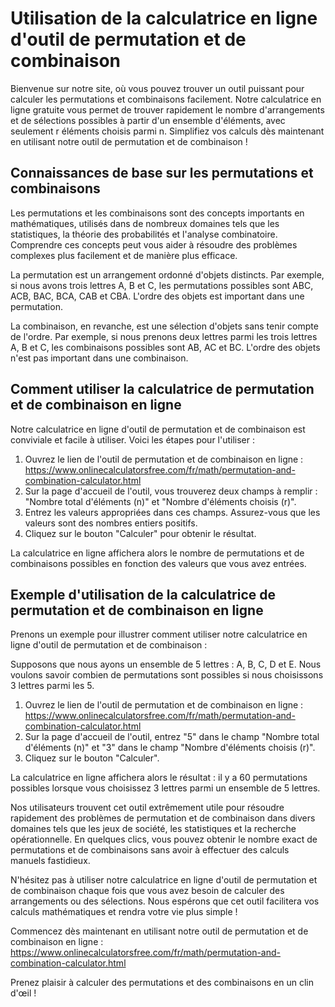Utilisation de la calculatrice en ligne d'outil de permutation et de combinaison
================================================================================

Bienvenue sur notre site, où vous pouvez trouver un outil puissant pour calculer les permutations et combinaisons facilement. Notre calculatrice en ligne gratuite vous permet de trouver rapidement le nombre d'arrangements et de sélections possibles à partir d'un ensemble d'éléments, avec seulement r éléments choisis parmi n. Simplifiez vos calculs dès maintenant en utilisant notre outil de permutation et de combinaison !

Connaissances de base sur les permutations et combinaisons
----------------------------------------------------------

Les permutations et les combinaisons sont des concepts importants en mathématiques, utilisés dans de nombreux domaines tels que les statistiques, la théorie des probabilités et l'analyse combinatoire. Comprendre ces concepts peut vous aider à résoudre des problèmes complexes plus facilement et de manière plus efficace.

La permutation est un arrangement ordonné d'objets distincts. Par exemple, si nous avons trois lettres A, B et C, les permutations possibles sont ABC, ACB, BAC, BCA, CAB et CBA. L'ordre des objets est important dans une permutation.

La combinaison, en revanche, est une sélection d'objets sans tenir compte de l'ordre. Par exemple, si nous prenons deux lettres parmi les trois lettres A, B et C, les combinaisons possibles sont AB, AC et BC. L'ordre des objets n'est pas important dans une combinaison.

Comment utiliser la calculatrice de permutation et de combinaison en ligne
--------------------------------------------------------------------------

Notre calculatrice en ligne d'outil de permutation et de combinaison est conviviale et facile à utiliser. Voici les étapes pour l'utiliser :

1. Ouvrez le lien de l'outil de permutation et de combinaison en ligne : <https://www.onlinecalculatorsfree.com/fr/math/permutation-and-combination-calculator.html>
2. Sur la page d'accueil de l'outil, vous trouverez deux champs à remplir : "Nombre total d'éléments (n)" et "Nombre d'éléments choisis (r)".
3. Entrez les valeurs appropriées dans ces champs. Assurez-vous que les valeurs sont des nombres entiers positifs.
4. Cliquez sur le bouton "Calculer" pour obtenir le résultat.

La calculatrice en ligne affichera alors le nombre de permutations et de combinaisons possibles en fonction des valeurs que vous avez entrées.

Exemple d'utilisation de la calculatrice de permutation et de combinaison en ligne
----------------------------------------------------------------------------------

Prenons un exemple pour illustrer comment utiliser notre calculatrice en ligne d'outil de permutation et de combinaison :

Supposons que nous ayons un ensemble de 5 lettres : A, B, C, D et E. Nous voulons savoir combien de permutations sont possibles si nous choisissons 3 lettres parmi les 5.

1. Ouvrez le lien de l'outil de permutation et de combinaison en ligne : <https://www.onlinecalculatorsfree.com/fr/math/permutation-and-combination-calculator.html>
2. Sur la page d'accueil de l'outil, entrez "5" dans le champ "Nombre total d'éléments (n)" et "3" dans le champ "Nombre d'éléments choisis (r)".
3. Cliquez sur le bouton "Calculer".

La calculatrice en ligne affichera alors le résultat : il y a 60 permutations possibles lorsque vous choisissez 3 lettres parmi un ensemble de 5 lettres.

Nos utilisateurs trouvent cet outil extrêmement utile pour résoudre rapidement des problèmes de permutation et de combinaison dans divers domaines tels que les jeux de société, les statistiques et la recherche opérationnelle. En quelques clics, vous pouvez obtenir le nombre exact de permutations et de combinaisons sans avoir à effectuer des calculs manuels fastidieux.

N'hésitez pas à utiliser notre calculatrice en ligne d'outil de permutation et de combinaison chaque fois que vous avez besoin de calculer des arrangements ou des sélections. Nous espérons que cet outil facilitera vos calculs mathématiques et rendra votre vie plus simple !

Commencez dès maintenant en utilisant notre outil de permutation et de combinaison en ligne : <https://www.onlinecalculatorsfree.com/fr/math/permutation-and-combination-calculator.html>

Prenez plaisir à calculer des permutations et des combinaisons en un clin d'œil !